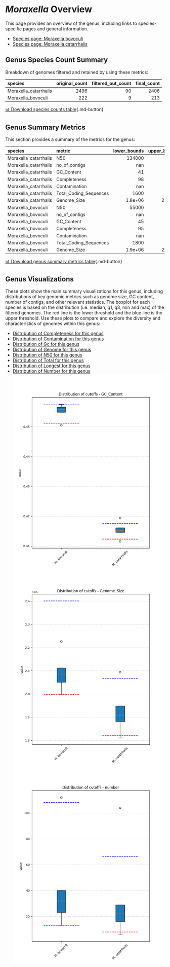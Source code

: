 # *Moraxella* Overview
This page provides an overview of the genus, including links to species-specific pages and general information.

- [Species page: Moraxella bovoculi](Moraxella_bovoculi/index.md)
- [Species page: Moraxella catarrhalis](Moraxella_catarrhalis/index.md)
## Genus Species Count Summary
Breakdown of genomes filtered and retained by using these metrics:

| species               |   original_count |   filtered_out_count |   final_count |
|:----------------------|-----------------:|---------------------:|--------------:|
| Moraxella_catarrhalis |             2496 |                   90 |          2406 |
| Moraxella_bovoculi    |              222 |                    9 |           213 |


[📊 Download species counts table](species_counts.csv){.md-button}
## Genus Summary Metrics
This section provides a summary of the metrics for the genus:

| species               | metric                 |   lower_bounds |   upper_bounds |
|:----------------------|:-----------------------|---------------:|---------------:|
| Moraxella_catarrhalis | N50                    |   134000       |      nan       |
| Moraxella_catarrhalis | no_of_contigs          |      nan       |       70       |
| Moraxella_catarrhalis | GC_Content             |       41       |       42       |
| Moraxella_catarrhalis | Completeness           |       98       |      nan       |
| Moraxella_catarrhalis | Contamination          |      nan       |        1       |
| Moraxella_catarrhalis | Total_Coding_Sequences |     1600       |     2000       |
| Moraxella_catarrhalis | Genome_Size            |        1.8e+06 |        2.1e+06 |
| Moraxella_bovoculi    | N50                    |    55000       |      nan       |
| Moraxella_bovoculi    | no_of_contigs          |      nan       |      110       |
| Moraxella_bovoculi    | GC_Content             |       45       |       46       |
| Moraxella_bovoculi    | Completeness           |       95       |      nan       |
| Moraxella_bovoculi    | Contamination          |      nan       |        2       |
| Moraxella_bovoculi    | Total_Coding_Sequences |     1800       |     2500       |
| Moraxella_bovoculi    | Genome_Size            |        1.9e+06 |        2.5e+06 |


[📊 Download genus summary metrics table](genus_summary_metrics.csv){.md-button}
## Genus Visualizations
These plots show the main summary visualizations for this genus, including distributions of key genomic metrics such as genome size, GC content, number of contigs, and other relevant statistics. The boxplot for each species is based on the distribution (i.e. median, q1, q3, min and max) of the filtered genomes. The red line is the lower threshold and the blue line is the upper threshold. Use these plots to compare and explore the diversity and characteristics of genomes within this genus:

- [Distribution of Completeness for this genus](Completeness_Specific_boxplot_0.png)
- [Distribution of Contamination for this genus](Contamination_boxplot_0.png)
- [Distribution of Gc for this genus](GC_Content_boxplot_0.png)
- [Distribution of Genome for this genus](Genome_Size_boxplot_0.png)
- [Distribution of N50 for this genus](N50_boxplot_0.png)
- [Distribution of Total for this genus](Total_Coding_Sequences_boxplot_0.png)
- [Distribution of Longest for this genus](longest_boxplot_0.png)
- [Distribution of Number for this genus](number_boxplot_0.png)
![Distribution of Gc](GC_Content_boxplot_0.png)
![Distribution of Genome](Genome_Size_boxplot_0.png)
![Distribution of Number](number_boxplot_0.png)

